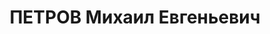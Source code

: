 ---
title: ПЕТРОВ Михаил Евгеньевич
description: 1900 г., член ВКП (б), 123-й стрелковый полк, командир роты. По обвинению
  в участии в антисоветском заговоре расстрелян 15 января 1938 г. Реабилитирован 21
  октября 1957 г.
---
